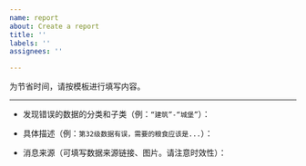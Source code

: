 ```yaml
---
name: report
about: Create a report
title: ''
labels: ''
assignees: ''

---
```


为节省时间，请按模板进行填写内容。

----------------------------------

- 发现错误的数据的分类和子类（例：`“建筑”-“城堡”`）：



- 具体描述（例：`第32级数据有误，需要的粮食应该是...`）：



- 消息来源（可填写数据来源链接、图片。请注意时效性）：

